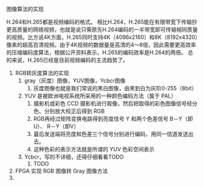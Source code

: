 图像算法的实现

H.264和H.265都是视频编码的格式。
相比H.264，H.265能在有限带宽下传输抄更高质量的网络视频，也就是说只需原先H.264编码的一半带宽即可传输相同质量的视频。比方说4K方面，H.265同时支持4K（4096x2160）和8K（8192x4320）像素的超高百清视频。由于4K视频的数据量是高清的4～8倍，因此需要更高效率的压缩编码度算法，根据公开资料表示，H.265的编码效率是H.264的两倍。
总的来说，H.265已经是目前视频编码的主流趋势了。

1. RGB转灰度算法的实现
   1. gray（灰度）图像，YUV图像，Ycbcr图像
      1. 灰度图像也就是我们常说的黑白图像，由黑到白为灰阶0-255（8bit）
   2. YUV 是被欧洲电视系统所采用的一种颜色编码方法（属于 PAL）
      1. 摄影机或彩色 CCD 摄影机进行取像，然后把取得的彩色图像信号经分色、分别放大校正后得到 RGB
      2. RGB再经过矩阵变换电路得到亮度信号 Y 和两个色差信号 B－Y（即 U）、 R－Y（即V）
      3. 最后发送端将亮度和色差三个信号分别进行编码，用同一信道发送出去。
      4. 这种色彩的表示方法就是所谓的 YUV 色彩空间表示
   3. Ycbcr，写的不详细，还得仔细看看TODO
      1. TODO
2. FPGA 实现 RGB 图像转 Gray 图像方法  
3. 